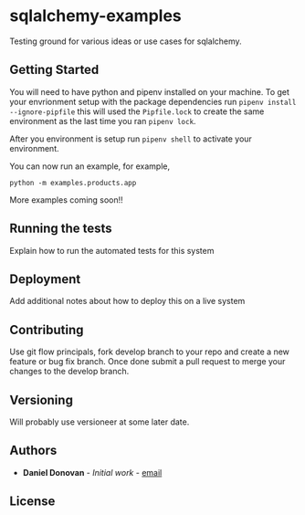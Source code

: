 # sqlalchemy-examples

Testing ground for various ideas or use cases for sqlalchemy.

## Getting Started

You will need to have python and pipenv installed on your machine. To get your envrionment setup with the package dependencies run `pipenv install --ignore-pipfile` this will used the `Pipfile.lock` to create the same environment as the last time you ran `pipenv lock`.

After you environment is setup run `pipenv shell` to activate your environment.

You can now run an example, for example,

```
python -m examples.products.app
```

More examples coming soon!!

## Running the tests

Explain how to run the automated tests for this system


## Deployment

Add additional notes about how to deploy this on a live system

## Contributing

Use git flow principals, fork develop branch to your repo and create a new feature or bug fix branch. Once done submit a pull request to merge your changes to the develop branch.

## Versioning

Will probably use versioneer at some later date.

## Authors

* **Daniel Donovan** - *Initial work* - [email](mailto:spitfiredd@gmail.com)

## License